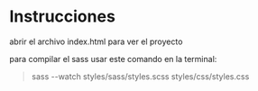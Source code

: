 # Instrucciones

abrir el archivo index.html para ver el proyecto

para compilar el sass usar este comando en la terminal:

> sass --watch styles/sass/styles.scss styles/css/styles.css
